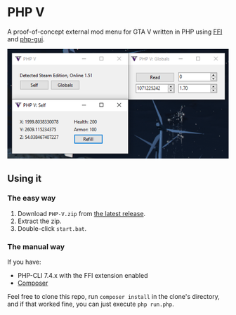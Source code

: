 # PHP V

A proof-of-concept external mod menu for GTA V written in PHP using [FFI](https://github.com/dstogov/php-ffi) and [php-gui](https://github.com/gabrielrcouto/php-gui).

![Screenshot](screenshot.png)

## Using it

### The easy way

1. Download `PHP-V.zip` from [the latest release](https://github.com/Sainan/PHP-V/releases).
2. Extract the zip.
3. Double-click `start.bat`.

### The manual way

If you have:

- PHP-CLI 7.4.x with the FFI extension enabled
- [Composer](https://getcomposer.org/)

Feel free to clone this repo, run `composer install` in the clone's directory, and if that worked fine, you can just execute `php run.php`.
